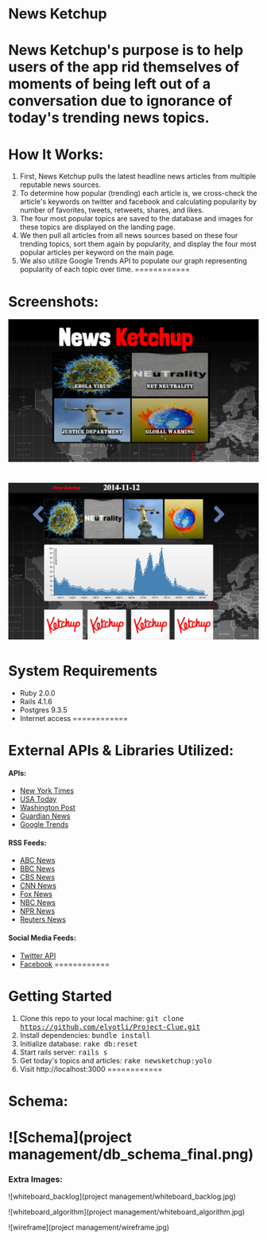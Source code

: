News Ketchup
============

**News Ketchup's** purpose is to help users of the app rid themselves of moments of being left out of a conversation due to ignorance of today's trending news topics.
============

# How It Works:
1. First, News Ketchup pulls the latest headline news articles from multiple reputable news sources.
2. To determine how popular (trending) each article is, we cross-check the article's keywords on twitter and facebook and calculating popularity by number of favorites, tweets, retweets, shares, and likes.
3. The four most popular topics are saved to the database and images for these topics are displayed on the landing page.
4. We then pull all articles from all news sources based on these four trending topics, sort them again by popularity, and display the four most popular articles per keyword on the main page.
5. We also utilize Google Trends API to populate our graph representing popularity of each topic over time.
============


# Screenshots:
![NewsKetchup_Landing_Page](https://raw.githubusercontent.com/drennen42/drennen42.github.io/master/images/NewsKetchup_Landing.png)

![NewsKetchup_main_old](https://raw.githubusercontent.com/drennen42/drennen42.github.io/master/images/NewsKetchup_Main_Old.png)
============

# System Requirements
- Ruby 2.0.0
- Rails 4.1.6
- Postgres 9.3.5
- Internet access
============

# External APIs & Libraries Utilized:
#### APIs:
-	[New York Times](http://api.nytimes.com/svc/search/v2/)
-	[USA Today](http://api.usatoday.com/)
-	[Washington Post](http://api.washingtonpost.com/trove/v1/)
-	[Guardian News](http://content.guardianapis.com/)
- [Google Trends](www.google.com/trends)

#### RSS Feeds:
- [ABC News](http://feeds.abcnews.com/abcnews/topstories)
- [BBC News](http://feeds.bbci.co.uk/news/world/us_and_canada/rss.xml)
- [CBS News](http://www.cbsnews.com/latest/rss/main)
- [CNN News](http://rss.cnn.com/rss/cnn_topstories.rss)
- [Fox News](http://feeds.foxnews.com/foxnews/most-popular)
- [NBC News](http://feeds.nbcnews.com/feeds/topstories)
- [NPR News](http://www.npr.org/rss/rss.php)
- [Reuters News](http://feeds.reuters.com/reuters/topNews)

#### Social Media Feeds:
- [Twitter API](https://dev.twitter.com)
- [Facebook](http://graph.facebook.com)
============

# Getting Started

1. Clone this repo to your local machine: <tt>git clone https://github.com/elyotli/Project-Clue.git</tt>
2. Install dependencies: <tt>bundle install</tt>
3. Initialize database: <tt>rake db:reset</tt>
4. Start rails server: <tt>rails s</tt>
5. Get today's topics and articles: <tt>rake newsketchup:yolo</tt>
6. Visit http://localhost:3000
============

# Schema:
![Schema](project management/db_schema_final.png)
============
<!-- # User Stories

* I want to be able to see the top 5 trending topics for today
	* I would like to be able to see quick info about each trending topic
		* picture
		* topics
		* stats
		* most recent articles with heading, lead, quick stat, source
	* I would like to be able to see previous days top topics
	* I want to be able to interact with a timeline that will give statistics and news articles over time on a selected topic
		* I want the entire timeline to be visible with aggregated statistics
			* number of tweets or retweets
			* number of articles on major news sources
			* ...
		* I want to be able to see specific stats for each day on the graph when I hover over it
		* I want to be able to see relevant news articles for a specific day when I click on the graph
			* picture
			* topics and lead
			* quick stat
			* source
			* link to full article
		* I would like to be able to cycle through relevant news articles for each day
		(*) I would like to be able to upvote or downvote an article depending on relevance
		(*) forward tracking of topics
		(*) default articles when a topic is first chosen should be over the entire timeline -->

### Extra Images:
![whiteboard_backlog](project management/whiteboard_backlog.jpg)

![whiteboard_algorithm](project management/whiteboard_algorithm.jpg)

![wireframe](project management/wireframe.jpg)
